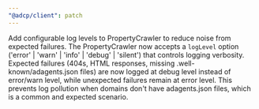 ```yaml
---
"@adcp/client": patch
---
```


Add configurable log levels to PropertyCrawler to reduce noise from expected failures. The PropertyCrawler now accepts a `logLevel` option ('error' | 'warn' | 'info' | 'debug' | 'silent') that controls logging verbosity. Expected failures (404s, HTML responses, missing .well-known/adagents.json files) are now logged at debug level instead of error/warn level, while unexpected failures remain at error level. This prevents log pollution when domains don't have adagents.json files, which is a common and expected scenario.
